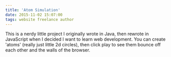 ```yaml
---
title: 'Atom Simulation'
date: 2015-11-02 15:07:00
tags: website freelance author
---
```

This is a nerdy little project I originally wrote in Java, then rewrote in JavaScript when I decided I want to learn web development. You can create 'atoms' (really just little 2d circles), then click play to see them bounce off each other and the walls of the browser.
